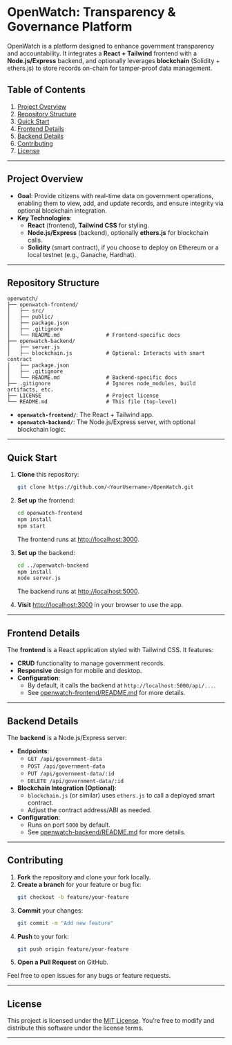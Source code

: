 # OpenWatch: Transparency & Governance Platform

OpenWatch is a platform designed to enhance government transparency and accountability. It integrates a **React + Tailwind** frontend with a **Node.js/Express** backend, and optionally leverages **blockchain** (Solidity + ethers.js) to store records on-chain for tamper-proof data management.

## Table of Contents

1. [Project Overview](#project-overview)  
2. [Repository Structure](#repository-structure)  
3. [Quick Start](#quick-start)  
4. [Frontend Details](#frontend-details)  
5. [Backend Details](#backend-details)  
6. [Contributing](#contributing)  
7. [License](#license)

---

## Project Overview

- **Goal**: Provide citizens with real-time data on government operations, enabling them to view, add, and update records, and ensure integrity via optional blockchain integration.  
- **Key Technologies**: 
  - **React** (frontend), **Tailwind CSS** for styling.  
  - **Node.js/Express** (backend), optionally **ethers.js** for blockchain calls.  
  - **Solidity** (smart contract), if you choose to deploy on Ethereum or a local testnet (e.g., Ganache, Hardhat).

---

## Repository Structure

```
openwatch/
├── openwatch-frontend/
│   ├── src/
│   ├── public/
│   ├── package.json
│   ├── .gitignore
│   └── README.md               # Frontend-specific docs
├── openwatch-backend/
│   ├── server.js
│   ├── blockchain.js           # Optional: Interacts with smart contract
│   ├── package.json
│   ├── .gitignore
│   └── README.md               # Backend-specific docs
├── .gitignore                  # Ignores node_modules, build artifacts, etc.
├── LICENSE                     # Project license
└── README.md                   # This file (top-level)
```

- **`openwatch-frontend/`**: The React + Tailwind app.  
- **`openwatch-backend/`**: The Node.js/Express server, with optional blockchain logic.

---

## Quick Start

1. **Clone** this repository:
   ```bash
   git clone https://github.com/<YourUsername>/OpenWatch.git
   ```
2. **Set up** the frontend:
   ```bash
   cd openwatch-frontend
   npm install
   npm start
   ```
   The frontend runs at [http://localhost:3000](http://localhost:3000).

3. **Set up** the backend:
   ```bash
   cd ../openwatch-backend
   npm install
   node server.js
   ```
   The backend runs at [http://localhost:5000](http://localhost:5000).

4. **Visit** [http://localhost:3000](http://localhost:3000) in your browser to use the app.

---

## Frontend Details

The **frontend** is a React application styled with Tailwind CSS. It features:

- **CRUD** functionality to manage government records.  
- **Responsive** design for mobile and desktop.  
- **Configuration**:  
  - By default, it calls the backend at `http://localhost:5000/api/...`.  
  - See [openwatch-frontend/README.md](openwatch-frontend/README.md) for more details.

---

## Backend Details

The **backend** is a Node.js/Express server:

- **Endpoints**:  
  - `GET /api/government-data`  
  - `POST /api/government-data`  
  - `PUT /api/government-data/:id`  
  - `DELETE /api/government-data/:id`
- **Blockchain Integration (Optional)**:  
  - `blockchain.js` (or similar) uses `ethers.js` to call a deployed smart contract.  
  - Adjust the contract address/ABI as needed.
- **Configuration**:  
  - Runs on port `5000` by default.  
  - See [openwatch-backend/README.md](openwatch-backend/README.md) for more details.

---

## Contributing

1. **Fork** the repository and clone your fork locally.  
2. **Create a branch** for your feature or bug fix:
   ```bash
   git checkout -b feature/your-feature
   ```
3. **Commit** your changes:
   ```bash
   git commit -m "Add new feature"
   ```
4. **Push** to your fork:
   ```bash
   git push origin feature/your-feature
   ```
5. **Open a Pull Request** on GitHub.

Feel free to open issues for any bugs or feature requests.

---

## License

This project is licensed under the [MIT License](LICENSE). You’re free to modify and distribute this software under the license terms.

---
